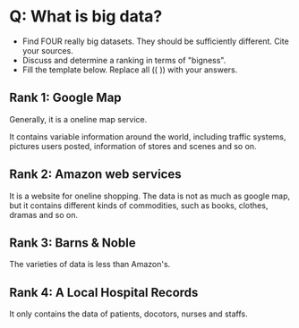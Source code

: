 # Q: What is big data?

* Find FOUR really big datasets. They should be sufficiently different. Cite your sources.
* Discuss and determine a ranking in terms of "bigness".
* Fill the template below. Replace all (( )) with your answers.

## Rank 1: Google Map

Generally, it is a oneline map service.

It contains variable information around the world, including traffic systems, pictures users posted, information of stores and scenes and so on.

## Rank 2: Amazon web services

It is a website for oneline shopping.
The data is not as much as google map, but it contains different kinds of commodities, such as books, clothes, dramas and so on.

## Rank 3: Barns & Noble

The varieties of data is less than Amazon's.

## Rank 4: A Local Hospital Records

It only contains the data of patients, docotors, nurses and staffs.
